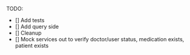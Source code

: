 TODO:

- [] Add tests
- [] Add query side
- [] Cleanup
- [] Mock services out to verify doctor/user status, medication exists, patient exists
